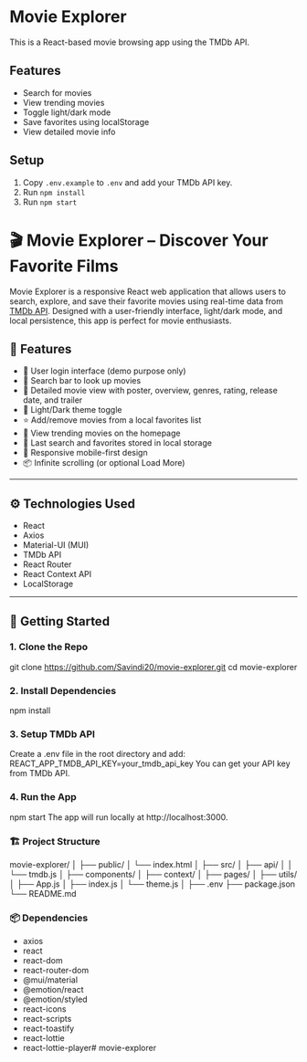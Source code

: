 # Movie Explorer

This is a React-based movie browsing app using the TMDb API.

## Features
- Search for movies
- View trending movies
- Toggle light/dark mode
- Save favorites using localStorage
- View detailed movie info

## Setup

1. Copy `.env.example` to `.env` and add your TMDb API key.
2. Run `npm install`
3. Run `npm start`

# 🎬 Movie Explorer – Discover Your Favorite Films

Movie Explorer is a responsive React web application that allows users to search, explore, and save their favorite movies using real-time data from [TMDb API](https://developers.themoviedb.org/3). Designed with a user-friendly interface, light/dark mode, and local persistence, this app is perfect for movie enthusiasts.

## 📸 Features

- 🔐 User login interface (demo purpose only)
- 🔎 Search bar to look up movies
- 🎥 Detailed movie view with poster, overview, genres, rating, release date, and trailer
- 🔄 Light/Dark theme toggle
- ⭐ Add/remove movies from a local favorites list
- 🌟 View trending movies on the homepage
- 💾 Last search and favorites stored in local storage
- 📱 Responsive mobile-first design
- 📦 Infinite scrolling (or optional Load More)

---

## ⚙️ Technologies Used

- React
- Axios
- Material-UI (MUI)
- TMDb API
- React Router
- React Context API
- LocalStorage

---

## 🚀 Getting Started

### 1. Clone the Repo

git clone https://github.com/Savindi20/movie-explorer.git
cd movie-explorer

### 2. Install Dependencies
npm install

### 3. Setup TMDb API
Create a .env file in the root directory and add:
REACT_APP_TMDB_API_KEY=your_tmdb_api_key
You can get your API key from TMDb API.

### 4. Run the App
npm start
The app will run locally at http://localhost:3000.

### 🏗️ Project Structure
movie-explorer/
│
├── public/
│   └── index.html
│
├── src/
│   ├── api/
│   │   └── tmdb.js
│   ├── components/
│   ├── context/
│   ├── pages/
│   ├── utils/
│   ├── App.js
│   ├── index.js
│   └── theme.js
│
├── .env
├── package.json
└── README.md

### 📦 Dependencies
- axios
- react
- react-dom
- react-router-dom
- @mui/material
- @emotion/react
- @emotion/styled
- react-icons
- react-scripts
- react-toastify
- react-lottie
- react-lottie-player#   m o v i e - e x p l o r e r  
 
